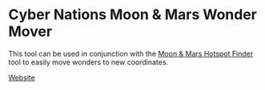 # Cyber Nations Moon & Mars Wonder Mover

This tool can be used in conjunction with the [Moon & Mars Hotspot Finder](https://github.com/yk11/cnhotspotfinder) tool to easily move wonders to new coordinates.

[Website](https://www.cnwondermover.com)
